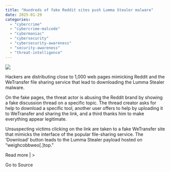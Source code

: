 ```yaml
---
title: "Hundreds of fake Reddit sites push Lumma Stealer malware"
date: 2025-01-29
categories: 
  - "cybercrime"
  - "cybercrime-malcode"
  - "cybermaniac"
  - "cybersecurity"
  - "cybersecurity-awareness"
  - "security-awareness"
  - "threat-intelligence"
---
```


![](https://lifeboat.com/blog.images/hundreds-of-fake-reddit-sites-push-lumma-stealer-malware.jpg)

Hackers are distributing close to 1,000 web pages mimicking Reddit and the WeTransfer file sharing service that lead to downloading the Lumma Stealer malware.

On the fake pages, the threat actor is abusing the Reddit brand by showing a fake discussion thread on a specific topic. The thread creator asks for help to download a specific tool, another user offers to help by uploading it to WeTransfer and sharing the link, and a third thanks him to make everything appear legitimate.

Unsuspecting victims clicking on the link are taken to a fake WeTransfer site that mimicks the interface of the popular file-sharing service. The ‘Download’ button leads to the Lumma Stealer payload hosted on “weighcobbweo\[.\]top.”

Read more | >

Go to Source
